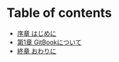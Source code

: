# Table of contents

* [序章 はじめに](README.md)
* [第1章 GitBookについて](1\_about-gitbook.md)
* [終章 おわりに](2\_owarini.md)
